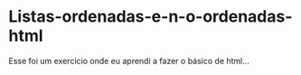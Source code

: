 # Listas-ordenadas-e-n-o-ordenadas-html
Esse foi um exercicio onde eu aprendi a fazer o básico de html...
